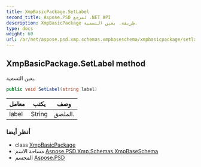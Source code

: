 ```yaml
---
title: XmpBasicPackage.SetLabel
second_title: Aspose.PSD لمرجع .NET API
description: XmpBasicPackage طريقة. يعين التسمية.
type: docs
weight: 60
url: /ar/net/aspose.psd.xmp.schemas.xmpbaseschema/xmpbasicpackage/setlabel/
---
```

## XmpBasicPackage.SetLabel method

يعين التسمية.

```csharp
public void SetLabel(string label)
```

| معامل | يكتب | وصف |
| --- | --- | --- |
| label | String | الملصق. |

### أنظر أيضا

* class [XmpBasicPackage](../)
* مساحة الاسم [Aspose.PSD.Xmp.Schemas.XmpBaseSchema](../../xmpbasicpackage/)
* المجسم [Aspose.PSD](../../../)


